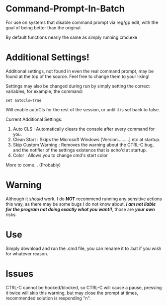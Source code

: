 # Command-Prompt-In-Batch
For use on systems that disable command prompt via reg/gp edit, with the goal of being better than the original.

By default functions nearly the same as simply running cmd.exe

# Additional Settings!
Additional settings, not found in even the real command prompt, may be found at the top of the source. Feel free to change them to your liking!

Settings may also be changed during run by simply setting the correct variables, for example, the command:
```
set autoCls=true
```
Will enable autoCls for the rest of the session, or until it is set back to false.

Current Additional Settings:
1. Auto CLS : Automatically clears the console after every command for you.
2. Clean Start : Skips the Microsoft Windows [Version.........] etc at startup.
3. Skip Custom Warning : Removes the warning about the CTRL-C bug, and the notifier of the settings existence that is echo'd at startup.
4. Color : Allows you to change cmd's start color

More to come... (Probably)

# Warning
Although it *should* work, I do **NOT** recommend running any sensitive actions this way, as there may be some bugs I do not know about. ***I am not liable for the program not doing exactly what you want!!***, those are ***your own*** risks.

# Use
Simply download and run the .cmd file, you can rename it to .bat if you wish for whatever reason.

# Issues
CTRL-C cannot be hooked/blocked, so CTRL-C will cause a pause, pressing it twice will skip this warning, but may close the prompt at times, recommended solution is responding "n".
